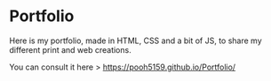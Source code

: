 # Portfolio

Here is my portfolio, made in HTML, CSS and a bit of JS, to share my different print and web creations.



You can consult it here > https://pooh5159.github.io/Portfolio/
